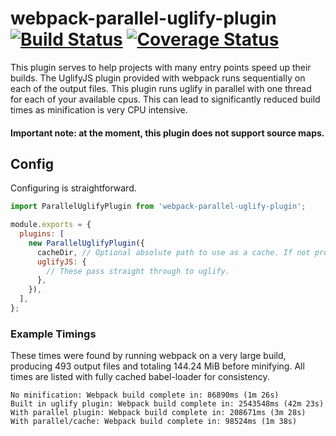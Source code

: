 # webpack-parallel-uglify-plugin [![Build Status](https://travis-ci.org/gdborton/webpack-parallel-uglify-plugin.svg?branch=master)](https://travis-ci.org/gdborton/webpack-parallel-uglify-plugin) [![Coverage Status](https://coveralls.io/repos/github/gdborton/webpack-parallel-uglify-plugin/badge.svg?branch=master)](https://coveralls.io/github/gdborton/webpack-parallel-uglify-plugin?branch=master)

This plugin serves to help projects with many entry points speed up their builds.  The UglifyJS plugin provided with webpack runs sequentially on each of the output files.  This plugin runs uglify in parallel with one thread for each of your available cpus.  This can lead to significantly reduced build times as minification is very CPU intensive.

#### Important note: at the moment, this plugin does not support source maps.

## Config

Configuring is straightforward.

```javascript
import ParallelUglifyPlugin from 'webpack-parallel-uglify-plugin';

module.exports = {
  plugins: [
    new ParallelUglifyPlugin({
      cacheDir, // Optional absolute path to use as a cache. If not provided, caching will not be used.
      uglifyJS: {
        // These pass straight through to uglify.
      },
    }),
  ],
};
```

### Example Timings

These times were found by running webpack on a very large build, producing 493 output files and totaling 144.24 MiB before minifying.  All times are listed with fully cached babel-loader for consistency.

```
No minification: Webpack build complete in: 86890ms (1m 26s)
Built in uglify plugin: Webpack build complete in: 2543548ms (42m 23s)
With parallel plugin: Webpack build complete in: 208671ms (3m 28s)
With parallel/cache: Webpack build complete in: 98524ms (1m 38s)
```
